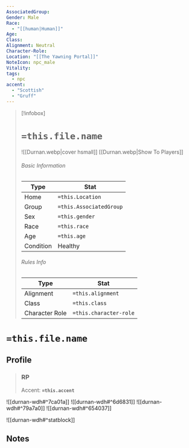 ```yaml
---
AssociatedGroup: 
Gender: Male
Race:
  - "[[human|Human]]"
Age: 
Class: 
Alignment: Neutral
Character-Role: 
Location: "[[The Yawning Portal]]"
NoteIcon: npc_male
Vitality: 
tags:
  - npc
accent: 
  - "Scottish"
  - "Gruff"
---
```




> [!infobox]
> # `=this.file.name`
> ![[Durnan.webp|cover hsmall]]
> [[Durnan.webp|Show To Players]]
> ###### Basic Information
> Type |  Stat |
> ---|---|
> Home | `=this.Location` |
> Group | `=this.AssociatedGroup` |
> Sex | `=this.gender` |
> Race | `=this.race` |
> Age | `=this.age` |
> Condition | Healthy |
> ###### Rules Info
> Type |  Stat |
> ---|---|
> Alignment | `=this.alignment` |
> Class | `=this.class` |
> Character Role | `=this.character-role` |

# `=this.file.name`
## Profile

> ### RP
> Accent: **`=this.accent`**

![[durnan-wdh#^7ca01a]]
![[durnan-wdh#^6d6831]]
![[durnan-wdh#^79a7a0]]
![[durnan-wdh#^654037]]

![[durnan-wdh#^statblock]]

## Notes
